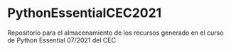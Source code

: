 # PythonEssentialCEC2021
Repositorio para el almacenamiento de los recursos generado en el curso de Python Essential 07/2021 del CEC
